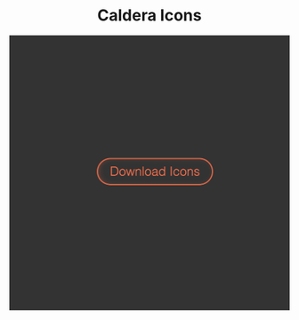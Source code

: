 <h1 align="center">Caldera Icons</h1>
<a href="https://github.com/Calderaspas/icons/blob/main/index.html"><p align="center">
<img src="https://github.com/Calderaspas/icons/blob/main/caldera-icons-page-preview.png">
</p></a>